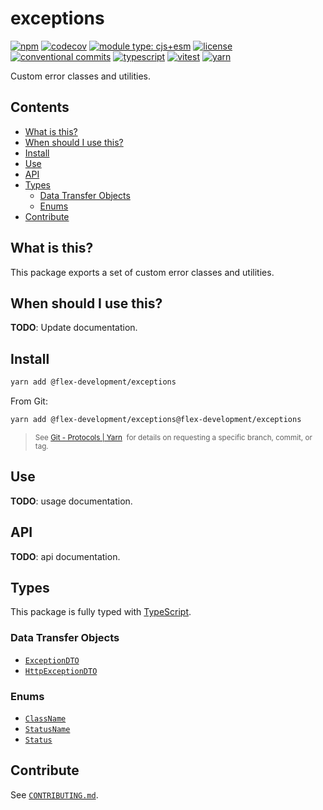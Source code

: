 # exceptions

[![npm](https://img.shields.io/npm/v/@flex-development/exceptions.svg)](https://npmjs.com/package/@flex-development/exceptions)
[![codecov](https://codecov.io/gh/flex-development/exceptions/branch/main/graph/badge.svg?token=ED02ARCVXE)](https://codecov.io/gh/flex-development/exceptions)
[![module type: cjs+esm](https://img.shields.io/badge/module%20type-cjs%2Besm-brightgreen)](https://github.com/voxpelli/badges-cjs-esm)
[![license](https://img.shields.io/github/license/flex-development/exceptions.svg)](LICENSE.md)
[![conventional commits](https://img.shields.io/badge/-conventional%20commits-fe5196?logo=conventional-commits&logoColor=ffffff)](https://conventionalcommits.org/)
[![typescript](https://img.shields.io/badge/-typescript-3178c6?logo=typescript&logoColor=ffffff)](https://typescriptlang.org/)
[![vitest](https://img.shields.io/badge/-vitest-6e9f18?style=flat&logo=vitest&logoColor=ffffff)](https://vitest.dev/)
[![yarn](https://img.shields.io/badge/-yarn-2c8ebb?style=flat&logo=yarn&logoColor=ffffff)](https://yarnpkg.com/)

Custom error classes and utilities.

## Contents

- [What is this?](#what-is-this)
- [When should I use this?](#when-should-i-use-this)
- [Install](#install)
- [Use](#use)
- [API](#api)
- [Types](#types)
  - [Data Transfer Objects](#data-transfer-objects)
  - [Enums](#enums)
- [Contribute](#contribute)

## What is this?

This package exports a set of custom error classes and utilities.

## When should I use this?

**TODO**: Update documentation.

## Install

```sh
yarn add @flex-development/exceptions
```

From Git:

```sh
yarn add @flex-development/exceptions@flex-development/exceptions
```

<blockquote>
  <small>
    See <a href='https://yarnpkg.com/features/protocols#git'>Git - Protocols | Yarn</a>
    &nbsp;for details on requesting a specific branch, commit, or tag.
  </small>
</blockquote>

## Use

**TODO**: usage documentation.

## API

**TODO**: api documentation.

## Types

This package is fully typed with [TypeScript][1].

### Data Transfer Objects

- [`ExceptionDTO`](src/dtos/exception.ts)
- [`HttpExceptionDTO`](src/dtos/exception-http.ts)

### Enums

- [`ClassName`](src/enums/class-name.ts)
- [`StatusName`](src/enums/status-name.ts)
- [`Status`](src/enums/status.ts)

## Contribute

See [`CONTRIBUTING.md`](CONTRIBUTING.md).

[1]: https://www.typescriptlang.org
